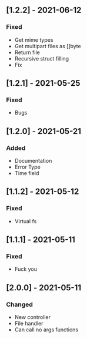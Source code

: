 ## [1.2.2] - 2021-06-12

### Fixed
-    Get mime types
-    Get multipart files as []byte
-    Return file
-    Recursive struct filling
-    Fix

## [1.2.1] - 2021-05-25

### Fixed
-    Bugs

## [1.2.0] - 2021-05-21

### Added
-    Documentation
-    Error Type
-    Time field

## [1.1.2] - 2021-05-12

### Fixed
-    Virtual fs

## [1.1.1] - 2021-05-11

### Fixed
-    Fuck you

## [2.0.0] - 2021-05-11

### Changed
-    New controller
-    File handler
-    Can call no args functions

